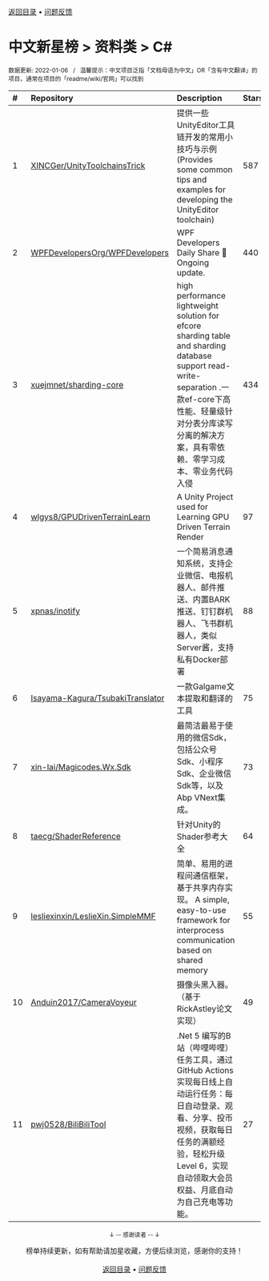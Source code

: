 <a href="https://gitee.com/GrowingGit/GitHub-Chinese-Top-Charts#github中文排行榜">返回目录</a> • <a href="/content/docs/feedback.md">问题反馈</a>

# 中文新星榜 > 资料类 > C#
<sub>数据更新: 2022-01-06&nbsp;&nbsp;&nbsp;/&nbsp;&nbsp;&nbsp;温馨提示：中文项目泛指「文档母语为中文」OR「含有中文翻译」的项目，通常在项目的「readme/wiki/官网」可以找到</sub>

|#|Repository|Description|Stars|Updated|Created|
|:-|:-|:-|:-|:-|:-|
|1|[XINCGer/UnityToolchainsTrick](https://gitee.com/XINCGer/UnityToolchainsTrick)|提供一些UnityEditor工具链开发的常用小技巧与示例(Provides some common tips and examples for developing the UnityEditor toolchain)|587|2021-11-19|2021-03-19|
|2|[WPFDevelopersOrg/WPFDevelopers](https://gitee.com/WPFDevelopersOrg/WPFDevelopers)|WPF Developers Daily Share 🎉Ongoing update.|440|2022-01-02|2021-05-25|
|3|[xuejmnet/sharding-core](https://gitee.com/xuejmnet/sharding-core)|high performance lightweight solution for efcore sharding table and sharding database support read-write-separation .一款ef-core下高性能、轻量级针对分表分库读写分离的解决方案，具有零依赖、零学习成本、零业务代码入侵|434|2022-01-01|2021-01-26|
|4|[wlgys8/GPUDrivenTerrainLearn](https://gitee.com/wlgys8/GPUDrivenTerrainLearn)|A Unity Project used for Learning GPU Driven Terrain Render|97|2021-07-17|2021-07-11|
|5|[xpnas/inotify](https://gitee.com/xpnas/inotify)|一个简易消息通知系统，支持企业微信、电报机器人、邮件推送、内置BARK推送、钉钉群机器人、飞书群机器人，类似Server酱，支持私有Docker部署|88|2022-01-05|2021-03-24|
|6|[Isayama-Kagura/TsubakiTranslator](https://gitee.com/Isayama-Kagura/TsubakiTranslator)|一款Galgame文本提取和翻译的工具|75|2022-01-03|2021-09-21|
|7|[xin-lai/Magicodes.Wx.Sdk](https://gitee.com/xin-lai/Magicodes.Wx.Sdk)|最简洁最易于使用的微信Sdk，包括公众号Sdk、小程序Sdk、企业微信Sdk等，以及Abp VNext集成。|73|2021-08-26|2021-02-02|
|8|[taecg/ShaderReference](https://gitee.com/taecg/ShaderReference)|针对Unity的Shader参考大全|64|2022-01-05|2021-07-23|
|9|[lesliexinxin/LeslieXin.SimpleMMF](https://gitee.com/lesliexinxin/LeslieXin.SimpleMMF)|简单、易用的进程间通信框架，基于共享内存实现。 A simple, easy-to-use framework for interprocess communication based on shared memory|55|2021-08-05|2021-08-02|
|10|[Anduin2017/CameraVoyeur](https://gitee.com/Anduin2017/CameraVoyeur)|摄像头黑入器。（基于RickAstley论文实现）|49|2021-09-13|2021-09-12|
|11|[pwj0528/BiliBiliTool](https://gitee.com/pwj0528/BiliBiliTool)|.Net 5 编写的B站（哔哩哔哩）任务工具，通过GitHub Actions实现每日线上自动运行任务：每日自动登录、观看、分享、投币视频，获取每日任务的满额经验，轻松升级Level 6，实现自动领取大会员权益、月底自动为自己充电等功能。|27|2021-11-14|2021-04-07|

<div align="center">
    <p><sub>↓ -- 感谢读者 -- ↓</sub></p>
    榜单持续更新，如有帮助请加星收藏，方便后续浏览，感谢你的支持！
</div>

<br/>

<div align="center"><a href="https://gitee.com/GrowingGit/GitHub-Chinese-Top-Charts#github中文排行榜">返回目录</a> • <a href="/content/docs/feedback.md">问题反馈</a></div>
